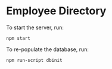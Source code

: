 # Employee Directory

To start the server, run:
```
npm start
```

To re-populate the database, run:
```
npm run-script dbinit
```